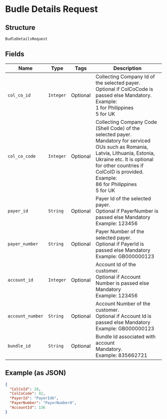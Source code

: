
# Budle Details Request

## Structure

`BudleDetailsRequest`

## Fields

| Name | Type | Tags | Description |
|  --- | --- | --- | --- |
| `col_co_id` | `Integer` | Optional | Collecting Company Id  of the selected payer.<br>Optional if ColCoCode is passed else Mandatory.<br>Example:<br>1 for Philippines<br>5 for UK |
| `col_co_code` | `Integer` | Optional | Collecting Company Code (Shell Code) of the selected payer.<br>Mandatory for serviced OUs such as Romania, Latvia, Lithuania, Estonia, Ukraine etc. It is optional for other countries if ColCoID is provided.<br>Example:<br>86 for Philippines<br>5 for UK |
| `payer_id` | `String` | Optional | Payer Id of the selected payer.<br>Optional if PayerNumber is passed else Mandatory<br>Example: 123456 |
| `payer_number` | `String` | Optional | Payer Number of the selected payer.<br>Optional if PayerId is passed else Mandatory<br>Example: GB000000123 |
| `account_id` | `Integer` | Optional | Account Id of the customer.<br>Optional if Account Number is passed else Mandatory<br>Example: 123456 |
| `account_number` | `String` | Optional | Account Number of the customer.<br>Optional if Account Id is passed else Mandatory<br>Example: GB000000123 |
| `bundle_id` | `String` | Optional | Bundle Id associated with account<br>Mandatory.<br>Example: 835662721 |

## Example (as JSON)

```json
{
  "ColCoId": 28,
  "ColCoCode": 42,
  "PayerId": "PayerId6",
  "PayerNumber": "PayerNumber8",
  "AccountId": 136
}
```

